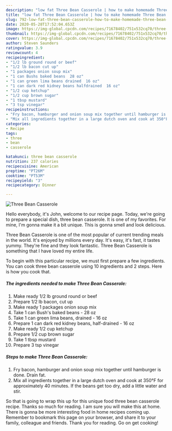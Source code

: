 ```yaml
---
description: "low fat Three Bean Casserole | how to make homemade Three Bean Casserole"
title: "low fat Three Bean Casserole | how to make homemade Three Bean Casserole"
slug: 792-low-fat-three-bean-casserole-how-to-make-homemade-three-bean-casserole
date: 2020-05-28T17:52:04.653Z
image: https://img-global.cpcdn.com/recipes/71678402/751x532cq70/three-bean-casserole-recipe-main-photo.jpg
thumbnail: https://img-global.cpcdn.com/recipes/71678402/751x532cq70/three-bean-casserole-recipe-main-photo.jpg
cover: https://img-global.cpcdn.com/recipes/71678402/751x532cq70/three-bean-casserole-recipe-main-photo.jpg
author: Steven Saunders
ratingvalue: 3.9
reviewcount: 4
recipeingredient:
- "1/2 lb ground round or beef"
- "1/2 lb bacon cut up"
- "1 packages onion soup mix"
- "1 can Bushs baked beans  28 oz"
- "1 can green lima beans drained  16 oz"
- "1 can dark red kidney beans halfdrained  16 oz"
- "1/2 cup ketchup"
- "1/2 cup brown sugar"
- "1 tbsp mustard"
- "3 tsp vinegar"
recipeinstructions:
- "Fry bacon, hamburger and onion soup mix together until hamburger is done. Drain fat."
- "Mix all ingredients together in a large dutch oven and cook at 350°F for approximately 40 minutes. If the beans get too dry, add a little water and stir."
categories:
- Recipe
tags:
- three
- bean
- casserole

katakunci: three bean casserole 
nutrition: 237 calories
recipecuisine: American
preptime: "PT26M"
cooktime: "PT53M"
recipeyield: "3"
recipecategory: Dinner

---
```



![Three Bean Casserole](https://img-global.cpcdn.com/recipes/71678402/751x532cq70/three-bean-casserole-recipe-main-photo.jpg)

Hello everybody, it's John, welcome to our recipe page. Today, we're going to prepare a special dish, three bean casserole. It is one of my favorites. For mine, I'm gonna make it a bit unique. This is gonna smell and look delicious.

Three Bean Casserole is one of the most popular of current trending meals in the world. It's enjoyed by millions every day. It's easy, it's fast, it tastes yummy. They're fine and they look fantastic. Three Bean Casserole is something that I have loved my entire life.




To begin with this particular recipe, we must first prepare a few ingredients. You can cook three bean casserole using 10 ingredients and 2 steps. Here is how you cook that.

<!--inarticleads1-->

##### The ingredients needed to make Three Bean Casserole:

1. Make ready 1/2 lb ground round or beef
1. Prepare 1/2 lb bacon, cut up
1. Make ready 1 packages onion soup mix
1. Take 1 can Bush&#39;s baked beans - 28 oz
1. Take 1 can green lima beans, drained - 16 oz
1. Prepare 1 can dark red kidney beans, half-drained - 16 oz
1. Make ready 1/2 cup ketchup
1. Prepare 1/2 cup brown sugar
1. Take 1 tbsp mustard
1. Prepare 3 tsp vinegar




<!--inarticleads2-->

##### Steps to make Three Bean Casserole:

1. Fry bacon, hamburger and onion soup mix together until hamburger is done. Drain fat.
1. Mix all ingredients together in a large dutch oven and cook at 350°F for approximately 40 minutes. If the beans get too dry, add a little water and stir.




So that is going to wrap this up for this unique food three bean casserole recipe. Thanks so much for reading. I am sure you will make this at home. There is gonna be more interesting food in home recipes coming up. Remember to bookmark this page on your browser, and share it to your family, colleague and friends. Thank you for reading. Go on get cooking!
